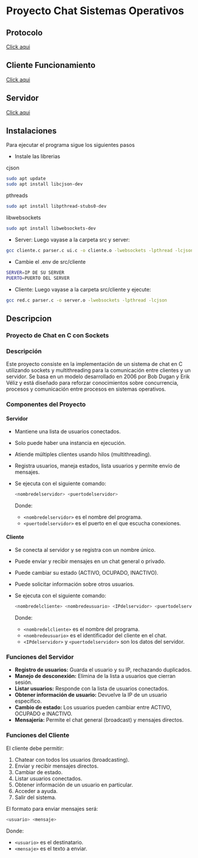 # Proyecto Chat Sistemas Operativos

## Protocolo

[Click aqui](doc/protocolo.md)

## Cliente Funcionamiento

[Click aqui](doc/cliente.md)

## Servidor

[Click aqui](doc/servidor.md)

## Instalaciones

Para ejecutar el programa sigue los siguientes pasos

- Instale las librerias

cjson

```bash
sudo apt update
sudo apt install libcjson-dev
```

pthreads

```bash
sudo apt install libpthread-stubs0-dev
```

libwebsockets

```bash
sudo apt install libwebsockets-dev
```

- Server: Luego vayase a la carpeta src y server:

```bash
gcc cliente.c parser.c ui.c -o cliente.o -lwebsockets -lpthread -lcjson
```

- Cambie el .env de src/cliente

```bash
SERVER=IP DE SU SERVER
PUERTO=PUERTO DEL SERVER
```

- Cliente: Luego vayase a la carpeta src/cliente y ejecute:

```bash
gcc red.c parser.c -o server.o -lwebsockets -lpthread -lcjson
```

## Descripcion

### Proyecto de Chat en C con Sockets

### **Descripción**

Este proyecto consiste en la implementación de un sistema de chat en C utilizando sockets y multithreading para la comunicación entre clientes y un servidor. Se basa en un modelo desarrollado en 2006 por Bob Dugan y Erik Véliz y está diseñado para reforzar conocimientos sobre concurrencia, procesos y comunicación entre procesos en sistemas operativos.

### **Componentes del Proyecto**

#### **Servidor**

- Mantiene una lista de usuarios conectados.
- Solo puede haber una instancia en ejecución.
- Atiende múltiples clientes usando hilos (multithreading).
- Registra usuarios, maneja estados, lista usuarios y permite envío de mensajes.
- Se ejecuta con el siguiente comando:

  ```bash
  <nombredelservidor> <puertodelservidor>
  ```

  Donde:
  - `<nombredelservidor>` es el nombre del programa.
  - `<puertodelservidor>` es el puerto en el que escucha conexiones.

#### **Cliente**

- Se conecta al servidor y se registra con un nombre único.
- Puede enviar y recibir mensajes en un chat general o privado.
- Puede cambiar su estado (ACTIVO, OCUPADO, INACTIVO).
- Puede solicitar información sobre otros usuarios.
- Se ejecuta con el siguiente comando:

  ```bash
  <nombredelcliente> <nombredeusuario> <IPdelservidor> <puertodelservidor>
  ```

  Donde:
  - `<nombredelcliente>` es el nombre del programa.
  - `<nombredeusuario>` es el identificador del cliente en el chat.
  - `<IPdelservidor>` y `<puertodelservidor>` son los datos del servidor.

### **Funciones del Servidor**

- **Registro de usuarios:** Guarda el usuario y su IP, rechazando duplicados.
- **Manejo de desconexión:** Elimina de la lista a usuarios que cierran sesión.
- **Listar usuarios:** Responde con la lista de usuarios conectados.
- **Obtener información de usuario:** Devuelve la IP de un usuario específico.
- **Cambio de estado:** Los usuarios pueden cambiar entre ACTIVO, OCUPADO e INACTIVO.
- **Mensajería:** Permite el chat general (broadcast) y mensajes directos.

### **Funciones del Cliente**

El cliente debe permitir:

1. Chatear con todos los usuarios (broadcasting).
2. Enviar y recibir mensajes directos.
3. Cambiar de estado.
4. Listar usuarios conectados.
5. Obtener información de un usuario en particular.
6. Acceder a ayuda.
7. Salir del sistema.

El formato para enviar mensajes será:

```bash
<usuario> <mensaje>
```

Donde:

- `<usuario>` es el destinatario.
- `<mensaje>` es el texto a enviar.
